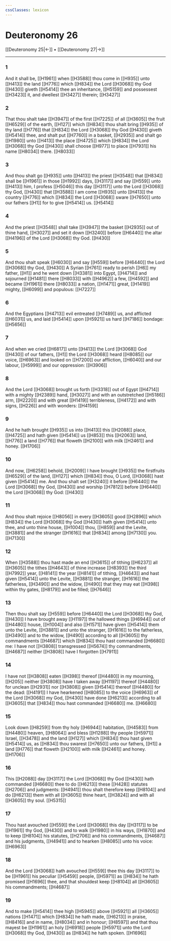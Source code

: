 ```yaml
---
cssClasses: lexicon
---
```

# Deuteronomy 26

[[Deuteronomy 25|←]] • [[Deuteronomy 27|→]]

---

### 1
And it shall be, [[H1961]] when [[H3588]] thou come in [[H935]] unto [[H413]] the land [[H776]] which [[H834]] the Lord [[H3068]] thy God [[H430]] giveth [[H5414]] thee an inheritance, [[H5159]] and possessest [[H3423]] it, and dwellest [[H3427]] therein; [[H3427]]

### 2
That thou shalt take [[H3947]] of the first [[H7225]] of all [[H3605]] the fruit [[H6529]] of the earth, [[H127]] which [[H834]] thou shalt bring [[H935]] of thy land [[H776]] that [[H834]] the Lord [[H3068]] thy God [[H430]] giveth [[H5414]] thee, and shalt put [[H7760]] in a basket, [[H2935]] and shalt go [[H1980]] unto [[H413]] the place [[H4725]] which [[H834]] the Lord [[H3068]] thy God [[H430]] shall choose [[H977]] to place [[H7931]] his name [[H8034]] there. [[H8033]]

### 3
And thou shalt go [[H935]] unto [[H413]] the priest [[H3548]] that [[H834]] shall be [[H1961]] in those [[H1992]] days, [[H3117]] and say [[H559]] unto [[H413]] him, I profess [[H5046]] this day [[H3117]] unto the Lord [[H3068]] thy God, [[H430]] that [[H3588]] I am come [[H935]] unto [[H413]] the country [[H776]] which [[H834]] the Lord [[H3068]] sware [[H7650]] unto our fathers [[H1]] for to give [[H5414]] us. [[H5414]]

### 4
And the priest [[H3548]] shall take [[H3947]] the basket [[H2935]] out of thine hand, [[H3027]] and set it down [[H3240]] before [[H6440]] the altar [[H4196]] of the Lord [[H3068]] thy God. [[H430]]

### 5
And thou shalt speak [[H6030]] and say [[H559]] before [[H6440]] the Lord [[H3068]] thy God, [[H430]] A Syrian [[H761]] ready to perish [[H6]] my father, [[H1]] and he went down [[H3381]] into Egypt, [[H4714]] and sojourned [[H1481]] there [[H8033]] with [[H4962]] a few, [[H4592]] and became [[H1961]] there [[H8033]] a nation, [[H1471]] great, [[H1419]] mighty, [[H6099]] and populous: [[H7227]]

### 6
And the Egyptians [[H4713]] evil entreated [[H7489]] us, and afflicted [[H6031]] us, and laid [[H5414]] upon [[H5921]] us hard [[H7186]] bondage: [[H5656]]

### 7
And when we cried [[H6817]] unto [[H413]] the Lord [[H3068]] God [[H430]] of our fathers, [[H1]] the Lord [[H3068]] heard [[H8085]] our voice, [[H6963]] and looked on [[H7200]] our affliction, [[H6040]] and our labour, [[H5999]] and our oppression: [[H3906]]

### 8
And the Lord [[H3068]] brought us forth [[H3318]] out of Egypt [[H4714]] with a mighty [[H2389]] hand, [[H3027]] and with an outstretched [[H5186]] arm, [[H2220]] and with great [[H1419]] terribleness, [[H4172]] and with signs, [[H226]] and with wonders: [[H4159]]

### 9
And he hath brought [[H935]] us into [[H413]] this [[H2088]] place, [[H4725]] and hath given [[H5414]]  us [[H853]] this [[H2063]] land, [[H776]] a land [[H776]] that floweth [[H2100]] with milk [[H2461]] and honey. [[H1706]]

### 10
And now, [[H6258]] behold, [[H2009]] I have brought [[H935]] the firstfruits [[H6529]] of the land, [[H127]] which [[H834]] thou, O Lord, [[H3068]] hast given [[H5414]] me. And thou shalt set [[H3240]] it before [[H6440]] the Lord [[H3068]] thy God, [[H430]] and worship [[H7812]] before [[H6440]] the Lord [[H3068]] thy God: [[H430]]

### 11
And thou shalt rejoice [[H8056]] in every [[H3605]] good [[H2896]] which [[H834]] the Lord [[H3068]] thy God [[H430]] hath given [[H5414]] unto thee, and unto thine house, [[H1004]] thou, [[H859]] and the Levite, [[H3881]] and the stranger [[H1616]] that [[H834]] among [[H7130]] you. [[H7130]]

### 12
When [[H3588]] thou hast made an end [[H3615]] of tithing [[H6237]] all [[H3605]] the tithes [[H4643]] of thine increase [[H8393]] the third [[H7992]] year, [[H8141]] the year [[H8141]] of tithing, [[H4643]] and hast given [[H5414]] unto the Levite, [[H3881]] the stranger, [[H1616]] the fatherless, [[H3490]] and the widow, [[H490]] that they may eat [[H398]] within thy gates, [[H8179]] and be filled; [[H7646]]

### 13
Then thou shalt say [[H559]] before [[H6440]] the Lord [[H3068]] thy God, [[H430]] I have brought away [[H1197]] the hallowed things [[H6944]] out of [[H4480]] house, [[H1004]] and also [[H1571]] have given [[H5414]] them unto the Levite, [[H3881]] and unto the stranger, [[H1616]] to the fatherless, [[H3490]] and to the widow, [[H490]] according to all [[H3605]] thy commandments [[H4687]] which [[H834]] thou hast commanded [[H6680]] me: I have not [[H3808]] transgressed [[H5674]] thy commandments, [[H4687]] neither [[H3808]] have I forgotten [[H7911]]

### 14
I have not [[H3808]] eaten [[H398]] thereof [[H4480]] in my mourning, [[H205]] neither [[H3808]] have I taken away [[H1197]] thereof [[H4480]] for unclean [[H2931]] nor [[H3808]] given [[H5414]] thereof [[H4480]] for the dead: [[H4191]] I have hearkened [[H8085]] to the voice [[H6963]] of the Lord [[H3068]] my God, [[H430]] have done [[H6213]] according to all [[H3605]] that [[H834]] thou hast commanded [[H6680]] me. [[H6680]]

### 15
Look down [[H8259]] from thy holy [[H6944]] habitation, [[H4583]] from [[H4480]] heaven, [[H8064]] and bless [[H1288]] thy people [[H5971]] Israel, [[H3478]] and the land [[H127]] which [[H834]] thou hast given [[H5414]] us, as [[H834]] thou swarest [[H7650]] unto our fathers, [[H1]] a land [[H776]] that floweth [[H2100]] with milk [[H2461]] and honey. [[H1706]]

### 16
This [[H2088]] day [[H3117]] the Lord [[H3068]] thy God [[H430]] hath commanded [[H6680]] thee to do [[H6213]] these [[H428]] statutes [[H2706]] and judgments: [[H4941]] thou shalt therefore keep [[H8104]] and do [[H6213]] them with all [[H3605]] thine heart, [[H3824]] and with all [[H3605]] thy soul. [[H5315]]

### 17
Thou hast avouched [[H559]] the Lord [[H3068]] this day [[H3117]] to be [[H1961]] thy God, [[H430]] and to walk [[H1980]] in his ways, [[H1870]] and to keep [[H8104]] his statutes, [[H2706]] and his commandments, [[H4687]] and his judgments, [[H4941]] and to hearken [[H8085]] unto his voice: [[H6963]]

### 18
And the Lord [[H3068]] hath avouched [[H559]] thee this day [[H3117]] to be [[H1961]] his peculiar [[H5459]] people, [[H5971]] as [[H834]] he hath promised [[H1696]] thee, and that shouldest keep [[H8104]] all [[H3605]] his commandments; [[H4687]]

### 19
And to make [[H5414]] thee high [[H5945]] above [[H5921]] all [[H3605]] nations [[H1471]] which [[H834]] he hath made, [[H6213]] in praise, [[H8416]] and in name, [[H8034]] and in honour; [[H8597]] and that thou mayest be [[H1961]] an holy [[H6918]] people [[H5971]] unto the Lord [[H3068]] thy God, [[H430]] as [[H834]] he hath spoken. [[H1696]]